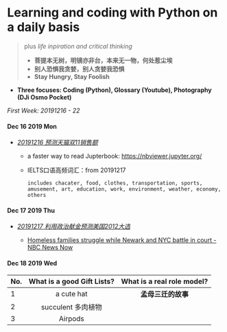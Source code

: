 # Learning and coding with Python on a daily basis
> plus *life inpiration and critical thinking*
> - **菩提本无树，明镜亦非台，本来无一物，何处惹尘埃**
> - **别人恐惧我贪婪，别人贪婪我恐惧**
> - **Stay Hungry, Stay Foolish**


- **Three focuses: Coding (Python), Glossary (Youtube), Photography (DJi Osmo Pocket)**

*First Week: 20191216 - 22*
#### Dec 16 2019 Mon
* *[20191216 预测天猫双11销售额](https://github.com/QihaoTom/CodingwithPython2020/blob/master/20191216%E9%A2%84%E6%B5%8B%E5%A4%A9%E7%8C%AB%E5%8F%8C11%E9%94%80%E5%94%AE%E9%A2%9D.ipynb)*
     * a faster way to read Jupterbook: https://nbviewer.jupyter.org/

     * IELTS口语高频词汇：from 20191217
              
           includes chacater, food, clothes, transportation, sports, amusement, art, education, work, environment, weather, economy, others

#### Dec 17 2019 Thu
* *[20191217 利用政治献金预测美国2012大选]()*

     * [Homeless families struggle while Newark and NYC battle in court - NBC News Now](https://github.com/QihaoTom/CodingwithPython2020/blob/master/Homeless%20families%20struggle%20while%20Newark%20and%20NYC%20battle%20in%20court%20-%20NBC%20News%20Now%20.md)
    
#### Dec 18 2019 Wed
| No. | What is a good Gift Lists?          |  What is a real role model?        |   
| -------------|:-------------:|:-------------:|
| 1 | a cute hat | **孟母三迁的故事** | 
| 2 | succulent 多肉植物 |  | 
| 3 | Airpods | | 


